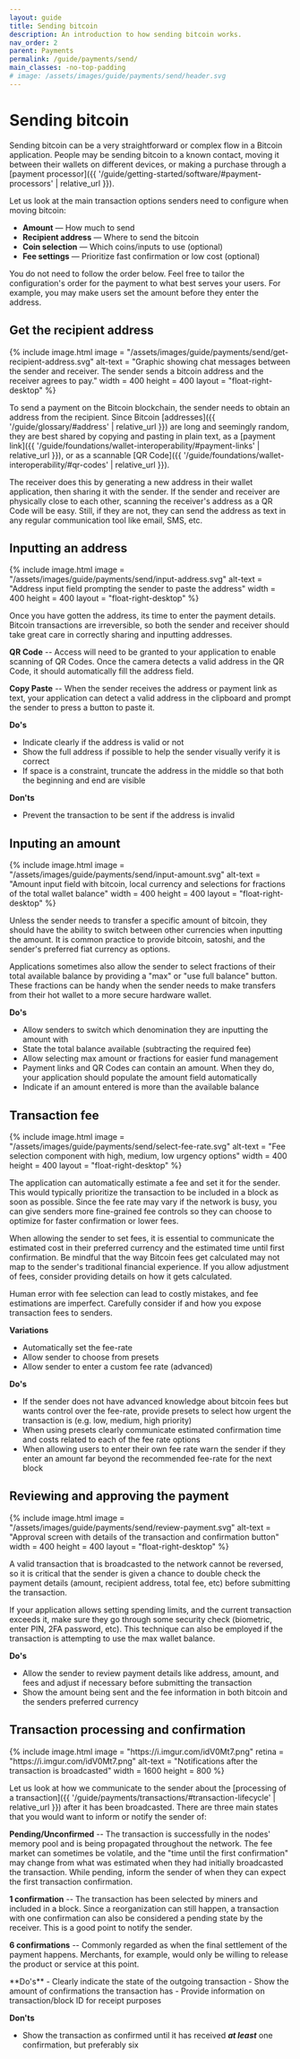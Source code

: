 ```yaml
---
layout: guide
title: Sending bitcoin
description: An introduction to how sending bitcoin works.
nav_order: 2
parent: Payments
permalink: /guide/payments/send/
main_classes: -no-top-padding
# image: /assets/images/guide/payments/send/header.svg
---
```


# Sending bitcoin

Sending bitcoin can be a very straightforward or complex flow in a Bitcoin application. People may be sending bitcoin to a known contact, moving it between their wallets on different devices, or making a purchase through a [payment processor]({{ '/guide/getting-started/software/#payment-processors' | relative_url }}).

Let us look at the main transaction options senders need to configure when moving bitcoin:

- **Amount** — How much to send
- **Recipient address** — Where to send the bitcoin
- **Coin selection** — Which coins/inputs to use (optional)
- **Fee settings** — Prioritize fast confirmation or low cost (optional)

You do not need to follow the order below. Feel free to tailor the configuration's order for the payment to what best serves your users. For example, you may make users set the amount before they enter the address.

## Get the recipient address

<div class="center" markdown="1">
{% include image.html
   image = "/assets/images/guide/payments/send/get-recipient-address.svg"
   alt-text = "Graphic showing chat messages between the sender and receiver. The sender sends a bitcoin address and the receiver agrees to pay."
   width = 400
   height = 400
   layout = "float-right-desktop"
%}

To send a payment on the Bitcoin blockchain, the sender needs to obtain an address from the recipient. Since Bitcoin [addresses]({{ '/guide/glossary/#address' | relative_url }}) are long and seemingly random, they are best shared by copying and pasting in plain text, as a [payment link]({{ '/guide/foundations/wallet-interoperability/#payment-links' | relative_url }}), or as a scannable [QR Code]({{ '/guide/foundations/wallet-interoperability/#qr-codes' | relative_url }}).

The receiver does this by generating a new address in their wallet application, then sharing it with the sender. If the sender and receiver are physically close to each other, scanning the receiver's address as a QR Code will be easy. Still, if they are not, they can send the address as text in any regular communication tool like email, SMS, etc.
</div>

## Inputting an address

<div class="center" markdown="1">
{% include image.html
   image = "/assets/images/guide/payments/send/input-address.svg"
   alt-text = "Address input field prompting the sender to paste the address"
   width = 400
   height = 400
   layout = "float-right-desktop"
%}

Once you have gotten the address, its time to enter the payment details. Bitcoin transactions are irreversible, so both the sender and receiver should take great care in correctly sharing and inputting addresses.

**QR Code** -- Access will need to be granted to your application to enable scanning of QR Codes. Once the camera detects a valid address in the QR Code, it should automatically fill the address field.

**Copy Paste** -- When the sender receives the address or payment link as text, your application can detect a valid address in the clipboard and prompt the sender to press a button to paste it.

</div>

**Do's**

- Indicate clearly if the address is valid or not
- Show the full address if possible to help the sender visually verify it is correct
- If space is a constraint, truncate the address in the middle so that both the beginning and end are visible

**Don'ts**

- Prevent the transaction to be sent if the address is invalid

## Inputing an amount

<div class="center" markdown="1">
{% include image.html
   image = "/assets/images/guide/payments/send/input-amount.svg"
   alt-text = "Amount input field with bitcoin, local currency and selections for fractions of the total wallet balance"
   width = 400
   height = 400
   layout = "float-right-desktop"
%}

Unless the sender needs to transfer a specific amount of bitcoin, they should have the ability to switch between other currencies when inputting the amount. It is common practice to provide bitcoin, satoshi, and the sender's preferred fiat currency as options.

Applications sometimes also allow the sender to select fractions of their total available balance by providing a "max" or "use full balance" button. These fractions can be handy when the sender needs to make transfers from their hot wallet to a more secure hardware wallet.
</div>

**Do's**

- Allow senders to switch which denomination they are inputting the amount with
- State the total balance available (subtracting the required fee)
- Allow selecting max amount or fractions for easier fund management
- Payment links and QR Codes can contain an amount. When they do, your application should populate the amount field automatically
- Indicate if an amount entered is more than the available balance

## Transaction fee

<div class="center" markdown="1">
{% include image.html
   image = "/assets/images/guide/payments/send/select-fee-rate.svg"
   alt-text = "Fee selection component with high, medium, low urgency options"
   width = 400
   height = 400
   layout = "float-right-desktop"
%}

The application can automatically estimate a fee and set it for the sender. This would typically prioritize the transaction to be included in a block as soon as possible. Since the fee rate may vary if the network is busy, you can give senders more fine-grained fee controls so they can choose to optimize for faster confirmation or lower fees.

When allowing the sender to set fees, it is essential to communicate the estimated cost in their preferred currency and the estimated time until first confirmation. Be mindful that the way Bitcoin fees get calculated may not map to the sender's traditional financial experience. If you allow adjustment of fees, consider providing details on how it gets calculated.

Human error with fee selection can lead to costly mistakes, and fee estimations are imperfect. Carefully consider if and how you expose transaction fees to senders.
</div>

**Variations**
- Automatically set the fee-rate
- Allow sender to choose from presets
- Allow sender to enter a custom fee rate (advanced)

**Do's**

- If the sender does not have advanced knowledge about bitcoin fees but wants control over the fee-rate, provide presets to select how urgent the transaction is (e.g. low, medium, high priority)
- When using presets clearly communicate estimated confirmation time and costs related to each of the fee rate options
- When allowing users to enter their own fee rate warn the sender if they enter an amount far beyond the recommended fee-rate for the next block

## Reviewing and approving the payment

<div class="center" markdown="1">
{% include image.html
   image = "/assets/images/guide/payments/send/review-payment.svg"
   alt-text = "Approval screen with details of the transaction and confirmation button"
   width = 400
   height = 400
   layout = "float-right-desktop"
%}

A valid transaction that is broadcasted to the network cannot be reversed, so it is critical that the sender is given a chance to double check the payment details (amount, recipient address, total fee, etc) before submitting the transaction.

If your application allows setting spending limits, and the current transaction exceeds it, make sure they go through some security check (biometric, enter PIN, 2FA password, etc). This technique can also be employed if the transaction is attempting to use the max wallet balance.
</div>

**Do's**

- Allow the sender to review payment details like address, amount, and fees and adjust if necessary before submitting the transaction
- Show the amount being sent and the fee information in both bitcoin and the senders preferred currency

## Transaction processing and confirmation

<div class="center" markdown="1">
{% include image.html
   image = "https://i.imgur.com/idV0Mt7.png"
   retina = "https://i.imgur.com/idV0Mt7.png"
   alt-text = "Notifications after the transaction is broadcasted"
   width = 1600
   height = 800
%}

Let us look at how we communicate to the sender about the [processing of a transaction]({{ '/guide/payments/transactions/#transaction-lifecycle' | relative_url }}) after it has been broadcasted. There are three main states that you would want to inform or notify the sender of:

**Pending/Unconfirmed** -- The transaction is successfully in the nodes' memory pool and is being propagated throughout the network. The fee market can sometimes be volatile, and the "time until the first confirmation" may change from what was estimated when they had initially broadcasted the transaction. While pending, inform the sender of when they can expect the first transaction confirmation.

**1 confirmation** -- The transaction has been selected by miners and included in a block. Since a reorganization can still happen, a transaction with one confirmation can also be considered a pending state by the receiver. This is a good point to notify the sender.

**6 confirmations** -- Commonly regarded as when the final settlement of the payment happens. Merchants, for example, would only be willing to release the product or service at this point.

</div>
**Do's**
- Clearly indicate the state of the outgoing transaction
- Show the amount of confirmations the transaction has
- Provide information on transaction/block ID for receipt purposes

**Don'ts**
- Show the transaction as confirmed until it has received ***at least*** one confirmation, but preferably six
